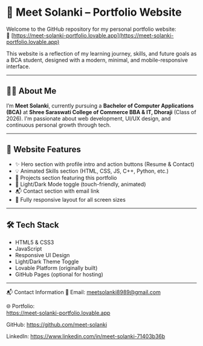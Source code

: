 # 💼 Meet Solanki – Portfolio Website

Welcome to the GitHub repository for my personal portfolio website:  
🔗 [https://meet-solanki-portfolio.lovable.app](https://meet-solanki-portfolio.lovable.app)

This website is a reflection of my learning journey, skills, and future goals as a BCA student, designed with a modern, minimal, and mobile-responsive interface.

---

## 👨‍💻 About Me
I’m **Meet Solanki**, currently pursuing a **Bachelor of Computer Applications (BCA)** at **Shree Saraswati College of Commerce BBA & IT, Dhoraji** (Class of 2026). I'm passionate about web development, UI/UX design, and continuous personal growth through tech.

---

## 🚀 Website Features
- ✨ Hero section with profile intro and action buttons (Resume & Contact)
- 💡 Animated Skills section (HTML, CSS, JS, C++, Python, etc.)
- 📁 Projects section featuring this portfolio
- 🌙 Light/Dark Mode toggle (touch-friendly, animated)
- 📬 Contact section with email link
- 📱 Fully responsive layout for all screen sizes

---

## 🛠️ Tech Stack
- HTML5 & CSS3  
- JavaScript  
- Responsive UI Design  
- Light/Dark Theme Toggle  
- Lovable Platform (originally built)  
- GitHub Pages (optional for hosting)

---

📬 Contact Information
📧 Email: meetsolanki8989@gmail.com

🌐 Portfolio:   
    https://meet-solanki-portfolio.lovable.app

GitHub:
https://github.com/meet-solanki

LinkedIn:
https://www.linkedin.com/in/meet-solanki-71403b36b
